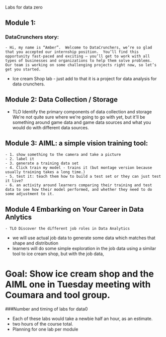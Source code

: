 Labs for data zero


## Module  1: 

### DataCrunchers  story: 
	- Hi, my name is “Amber”.  Welcome to DataCrunchers, we’re so glad that you accepted our internship position.  You’ll find this opportunity fast-paced and exciting – you’ll get to work with all types of businesses and organizations to help them solve problems.  Our team is working on some challenging projects right now, so let’s get you started. 
- Ice cream Shop lab - just add to that it is a project for data analysis for data crunchers.

## Module  2: Data Collection / Storage
- TLO		Identify the primary components of data collection and storage 
 We're not quite sure where we're going to go with yet, but it'll be something around game data and game data sources and what you would do with different data sources. 

## Module 3: AIML:  a simple vision training tool: 
	- 1. show something to the camera and take a picture  
	- 2. label it  
	- 3. generate a training data set  
	- 4. Click train my model - trains it (but montage version because usually training takes a long time.)
	- 5. test it: teach them how to build a test set or they can just test it live? 
	- 6. an activity around learners comparing their training and test data to see how their model performed, and whether they need to do some adjustment to it.

## Module 4	Embarking on Your Career in Data Anlytics
	- TLO Discover the different job roles in Data Analytics
- we will use actual job data to generate some data which matches that shape and distribution
- learners will do some simple exploration in the job data using a similar tool to ice cream shop, but with the job data, 

 # Goal: Show ice cream shop and the AIML one in Tuesday meeting with Coumara and tool group.


###Number and timing of labs for data0

- Each of these labs would take a newbie half an hour, as an estimate. 
- two hours of the course total. 
- Planning for one lab per module